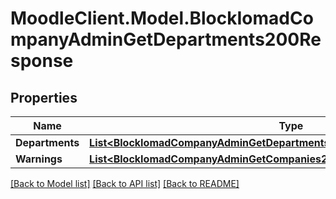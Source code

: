 # MoodleClient.Model.BlockIomadCompanyAdminGetDepartments200Response

## Properties

Name | Type | Description | Notes
------------ | ------------- | ------------- | -------------
**Departments** | [**List&lt;BlockIomadCompanyAdminGetDepartments200ResponseDepartmentsInner&gt;**](BlockIomadCompanyAdminGetDepartments200ResponseDepartmentsInner.md) |  | 
**Warnings** | [**List&lt;BlockIomadCompanyAdminGetCompanies200ResponseWarningsInner&gt;**](BlockIomadCompanyAdminGetCompanies200ResponseWarningsInner.md) |  | [optional] 

[[Back to Model list]](../README.md#documentation-for-models) [[Back to API list]](../README.md#documentation-for-api-endpoints) [[Back to README]](../README.md)

